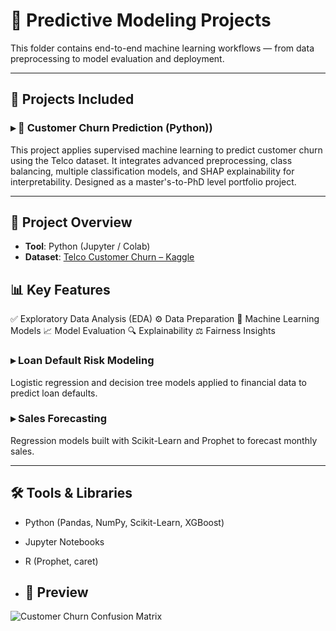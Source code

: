 # 🧠 Predictive Modeling Projects

This folder contains end-to-end machine learning workflows — from data preprocessing to model evaluation and deployment.

---

## 📌 Projects Included

### ▸ 🧠 Customer Churn Prediction (Python))

This project applies supervised machine learning to predict customer churn using the Telco dataset. It integrates advanced preprocessing, class balancing, multiple classification models, and SHAP explainability for interpretability. Designed as a master's-to-PhD level portfolio project.

---

## 📂 Project Overview
- **Tool**: Python (Jupyter / Colab)  
- **Dataset**: [Telco Customer Churn – Kaggle](https://www.kaggle.com/datasets/blastchar/telco-customer-churn)  

## 📊 Key Features

 ✅ Exploratory Data Analysis (EDA)
 ⚙️ Data Preparation
 🤖 Machine Learning Models
 📈 Model Evaluation
 🔍 Explainability
 ⚖️ Fairness Insights


### ▸ Loan Default Risk Modeling  
Logistic regression and decision tree models applied to financial data to predict loan defaults.

### ▸ Sales Forecasting  
Regression models built with Scikit-Learn and Prophet to forecast monthly sales.

---

## 🛠 Tools & Libraries
- Python (Pandas, NumPy, Scikit-Learn, XGBoost)
- Jupyter Notebooks
- R (Prophet, caret)

- ## 📸 Preview
![Customer Churn Confusion Matrix](../../Assets/churn_conf_matrix.png)

